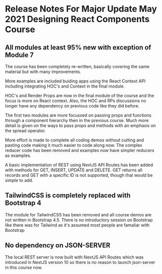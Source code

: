 # Release Notes For Major Update May 2021 Designing React Components Course

## All modules at least 95% new with exception of Module 7

The course has been completely re-written, basically covering the same material but with many improvements.  

More examples are included buiding apps using the React Context API including integrating HOC's and Context in the final module.

HOC's and Render Props
are now in the final module of the course and the focus is more on React context.  Also, the HOC and RPs discussions no longer have any
dependency on previous code like they did before.

The first two modules are more focussed on passing props and functions through a component hierarchy then in the previous course. Much
more detail is given on the ways to pass props and methods with an emphasis on the spread operator.

More effort is made to complete all coding demos without cutting and pasting code making it much easier to code along now.  The complex reducer code
has been removed and examples now have simpler reducers as examples.

A basic implementation of REST using NextJS API Routes has been added with methods for GET, INSERT, UPDATE and DELETE.  GET returns all records and GET
with a specific ID is not supported, though that would be simple to add.





## TailwindCSS is completely replaced with Bootstrap 4

The module for TailwindCSS has been removed and all course demos are not written in Bootstrap 4.5. There is no introductory session on Bootstrap like there was 
for Tailwind as it's assumed most people are famaliar with Bootstrap

## No dependency on JSON-SERVER

The local REST server is now built with NextJS API Routes which was introduced in NextJS version 10 so there is no reason to launch json-server in this course now.

